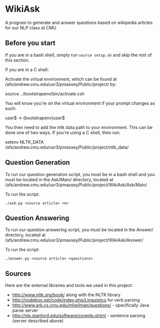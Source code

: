 WikiAsk
=======

A program to generate and answer questions based on wikipedia articles for our NLP class at CMU



Before you start
----------------
If you are in a bash shell, simply run `source setup.sh` and skip the rest
of this section.

If you are in a C shell:

Activate the virtual environment, which can be found at
/afs/andrew.cmu.edu/usr3/pmassey/Public/project/ by:

source ../bootstrapenv/bin/activate.csh

You will know you're on the virtual environment if your prompt changes as such:

user$ -> (bootstrapenv)user$

You then need to add the nltk data path to your environment. This can be done
one of two ways. If you're using a C shell, then run:

setenv NLTK_DATA /afs/andrew.cmu.edu/usr3/pmassey/Public/project/ntlk_data/

Question Generation
-------------------
To run our question generation script, you must be in a bash shell and you
must be located in the Ask/Main/ directory, located at
/afs/andrew.cmu.edu/usr3/pmassey/Public/project/WikiAsk/Ask/Main/

To run the script:

`./ask.py <source article> <n>`

Question Answering
------------------
To run our question answering script, you must be located in the Answer/
directory, located at
/afs/andrew.cmu.edu/usr3/pmassey/Public/project/WikiAsk/Answer/

To run the script:

`./answer.py <source article> <questions>`

Sources
-------------------

Here are the external libraries and tools we used in this project:
  - http://www.nltk.org/book/ along with the NLTK library
  - http://nodebox.net/code/index.php/Linguistics for verb parsing
  - http://www.ark.cs.cmu.edu/mheilman/questions/ - specifically Java parse server
  - http://nlp.stanford.edu/software/corenlp.shtml - sentence parsing (server described above)
